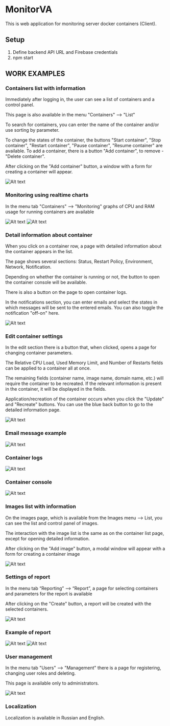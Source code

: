 # MonitorVA
This is web application for monitoring server docker containers (Client).
## Setup
1) Define backend API URL and Firebase credentials
2) npm start

## WORK EXAMPLES
### Containers list with information

Immediately after logging in, the user can see a list of containers and a control panel.

This page is also available in the menu "Containers" ⟶ "List"

To search for containers, you can enter the name of the container and/or use sorting by parameter.

To change the states of the container, the buttons "Start container", "Stop container", "Restart container", "Pause container", "Resume container" are available. To add a container, there is a button "Add container", to remove - "Delete container".

After clicking on the "Add container" button, a window with a form for creating a container will appear.

![Alt text](https://github.com/AminLexs/monitorVA-frontend/blob/master/screenshots/img.png)

### Monitoring using realtime charts

In the menu tab "Containers" ⟶ "Monitoring" graphs of CPU and RAM usage for running containers are available

![Alt text](https://github.com/AminLexs/monitorVA-frontend/blob/master/screenshots/img_1.png)
![Alt text](https://github.com/AminLexs/monitorVA-frontend/blob/master/screenshots/img_2.png)

### Detail information about container

When you click on a container row, a page with detailed information about the container appears in the list.

The page shows several sections: Status, Restart Policy, Environment, Network, Notification.

Depending on whether the container is running or not, the button to open the container console will be available.

There is also a button on the page to open container logs.

In the notifications section, you can enter emails and select the states in which messages will be sent to the entered emails.
You can also toggle the notification "off-on" here.

![Alt text](https://github.com/AminLexs/monitorVA-frontend/blob/master/screenshots/img_3.png)

### Edit container settings

In the edit section there is a button that, when clicked, opens a page for changing container parameters.

The Relative CPU Load, Used Memory Limit, and Number of Restarts fields can be applied to a container all at once. 

The remaining fields (container name, image name, domain name, etc.) will require the container to be recreated. If the relevant information is present in the container, it will be displayed in the fields.

Application/recreation of the container occurs when you click the "Update" and "Recreate" buttons. You can use the blue back button to go to the detailed information page.

![Alt text](https://github.com/AminLexs/monitorVA-frontend/blob/master/screenshots/img_5.png)

### Email message example
![Alt text](https://github.com/AminLexs/monitorVA-frontend/blob/master/screenshots/img_9.png)

### Container logs
![Alt text](https://github.com/AminLexs/monitorVA-frontend/blob/master/screenshots/img_6.png)

### Container console
![Alt text](https://github.com/AminLexs/monitorVA-frontend/blob/master/screenshots/img_7.png)

### Images list with information

On the images page, which is available from the Images menu ⟶ List, you can see the list and control panel of images.

The interaction with the image list is the same as on the container list page, except for opening detailed information.

After clicking on the "Add image" button, a modal window will appear with a form for creating a container image

![Alt text](https://github.com/AminLexs/monitorVA-frontend/blob/master/screenshots/img_4.png)

### Settings of report

In the menu tab “Reporting” ⟶ “Report”, a page for selecting containers and parameters for the report is available

After clicking on the "Create" button, a report will be created with the selected containers.

![Alt text](https://github.com/AminLexs/monitorVA-frontend/blob/master/screenshots/img_10.png)

### Example of report
![Alt text](https://github.com/AminLexs/monitorVA-frontend/blob/master/screenshots/img_11.png)
![Alt text](https://github.com/AminLexs/monitorVA-frontend/blob/master/screenshots/img_12.png)

### User management

In the menu tab "Users" ⟶ "Management" there is a page for registering, changing user roles and deleting.

This page is available only to administrators.

![Alt text](https://github.com/AminLexs/monitorVA-frontend/blob/master/screenshots/img_8.png)

### Localization 

Localization is available in Russian and English.

